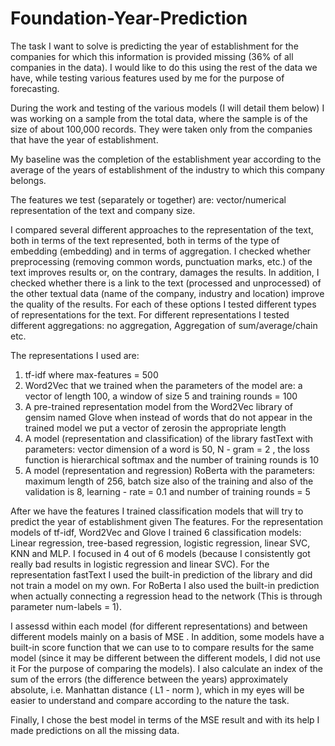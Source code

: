 # Foundation-Year-Prediction

The task I want to solve is predicting the year of establishment for the companies for which this information is provided
missing (36% of all companies in the data). I would like to do this using the rest of the data we have, while
testing various features used by me for the purpose of forecasting.

During the work and testing of the various models (I will detail them below) I was working on a sample from the total data, where the sample is of the size of about 100,000 records. They were taken only from the companies that have the year of establishment.

My baseline was the completion of the establishment year according to the average of the years of establishment of the industry to which this company belongs. 

The features we test (separately or together) are: vector/numerical representation of the text and company size.

I compared several different approaches to the representation of the text, both in terms of the text represented, both in terms of the type of embedding (embedding) and in terms of aggregation.
I checked whether preprocessing (removing common words, punctuation marks, etc.) of the text improves results or, on the contrary, damages the results. In addition, I checked whether there is a link to the text (processed and unprocessed) of the other textual data (name of the company, industry and location) improve the quality of the results. For each of these options I tested different types of representations for the text. For different representations I tested different aggregations: no aggregation,
Aggregation of sum/average/chain etc.

The representations I used are:
1) tf-idf where max-features = 500
2) Word2Vec that we trained when the parameters of the model are: a vector of length 100, a window of size 5 and training rounds = 100
3) A pre-trained representation model from the Word2Vec library of gensim   named Glove when instead of words that do not appear in the trained model we put a vector of zerosin the appropriate length
4) A model (representation and classification) of the library fastText  with parameters: vector dimension of a word is 50, N - gram = 2 , the loss function is hierarchical softmax and the number of training rounds is 10
5) A model (representation and regression) RoBerta  with the parameters: maximum length of 256, batch size also of the training
and also of the validation is 8, learning - rate = 0.1 and number of training rounds = 5

After we have the features I trained classification models that will try to predict the year of establishment given
The features. For the representation models of tf-idf, Word2Vec and Glove I trained 6 classification models: Linear regression, tree-based regression, logistic regression, linear SVC, KNN and MLP. I focused in 4 out of 6 models (because I consistently got really bad results in logistic regression and linear SVC). For the representation fastText  I used the built-in prediction of the library and did not train a model on my own. For RoBerta  I also used the built-in prediction when actually connecting a regression head to the network (This is through parameter num-labels = 1).

I assessd within each model (for different representations) and between different models mainly on a basis of MSE . In addition, some models have a built-in score function that we can use to
to compare results for the same model (since it may be different between the different models, I did not use it For the purpose of comparing the models). I also calculate an index of the sum of the errors (the difference between the years) approximately
absolute, i.e. Manhattan distance ( L1 - norm ), which in my eyes will be easier to understand and compare according to the nature
the task.

Finally, I chose the best model in terms of the MSE result and with its help I made predictions on all the missing data.
